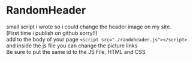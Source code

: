 # RandomHeader
small script i wrote so i could change the header image on my site.
<br>
(First time i publish on github sorry!!)
<br>
add to the body of your page `<script src="./randoheader.js"></script>` and inside the js file you can change the picture links
<br>
Be sure to put the same id to the JS File, HTML and CSS
